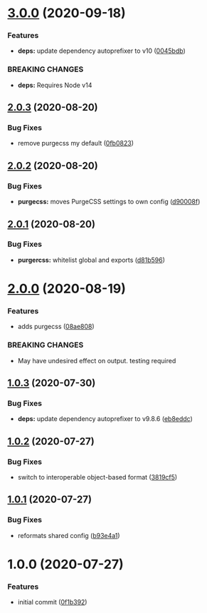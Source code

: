 # [3.0.0](https://github.com/newhighsco/postcss-config/compare/v2.0.3...v3.0.0) (2020-09-18)


### Features

* **deps:** update dependency autoprefixer to v10 ([0045bdb](https://github.com/newhighsco/postcss-config/commit/0045bdb4090ca559cad18c568436c5ee19d942a7))


### BREAKING CHANGES

* **deps:** Requires Node v14

## [2.0.3](https://github.com/newhighsco/postcss-config/compare/v2.0.2...v2.0.3) (2020-08-20)


### Bug Fixes

* remove purgecss my default ([0fb0823](https://github.com/newhighsco/postcss-config/commit/0fb082356ce561d67535121885d5057ae8426ad2))

## [2.0.2](https://github.com/newhighsco/postcss-config/compare/v2.0.1...v2.0.2) (2020-08-20)


### Bug Fixes

* **purgecss:** moves PurgeCSS settings to own config ([d90008f](https://github.com/newhighsco/postcss-config/commit/d90008f358477118338fd67dc49e94c60677c182))

## [2.0.1](https://github.com/newhighsco/postcss-config/compare/v2.0.0...v2.0.1) (2020-08-20)


### Bug Fixes

* **purgercss:** whitelist global and exports ([d81b596](https://github.com/newhighsco/postcss-config/commit/d81b59655767512e7319c2c3c5b06596d998b704))

# [2.0.0](https://github.com/newhighsco/postcss-config/compare/v1.0.3...v2.0.0) (2020-08-19)


### Features

* adds purgecss ([08ae808](https://github.com/newhighsco/postcss-config/commit/08ae808cace97587ae068a3b29f09c5d7ec3d359))


### BREAKING CHANGES

* May have undesired effect on output. testing required

## [1.0.3](https://github.com/newhighsco/postcss-config/compare/v1.0.2...v1.0.3) (2020-07-30)


### Bug Fixes

* **deps:** update dependency autoprefixer to v9.8.6 ([eb8eddc](https://github.com/newhighsco/postcss-config/commit/eb8eddc5e1dbd9fff8e10574e5b169c18af7e1dd))

## [1.0.2](https://github.com/newhighsco/postcss-config/compare/v1.0.1...v1.0.2) (2020-07-27)


### Bug Fixes

* switch to interoperable object-based format ([3819cf5](https://github.com/newhighsco/postcss-config/commit/3819cf5093dcad652ee2835a9e391cedb00177c8))

## [1.0.1](https://github.com/newhighsco/postcss-config/compare/v1.0.0...v1.0.1) (2020-07-27)


### Bug Fixes

* reformats shared config ([b93e4a1](https://github.com/newhighsco/postcss-config/commit/b93e4a10fce1f89a18390b8f3d05bbfcdc75d2c6))

# 1.0.0 (2020-07-27)


### Features

* initial commit ([0f1b392](https://github.com/newhighsco/postcss-config/commit/0f1b3927a78efe0fb09d1ec70e483f51aeca39dd))
